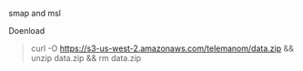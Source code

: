 smap and msl

Doenload
> curl -O https://s3-us-west-2.amazonaws.com/telemanom/data.zip && unzip data.zip && rm data.zip
